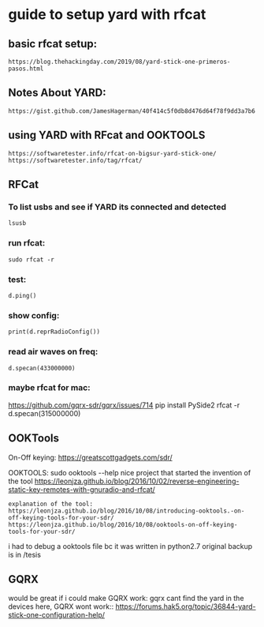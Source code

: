 # guide to setup yard with rfcat

## basic rfcat setup:
	https://blog.thehackingday.com/2019/08/yard-stick-one-primeros-pasos.html

## Notes About YARD:
	https://gist.github.com/JamesHagerman/40f414c5f0db8d476d64f78f9dd3a7b6

## using YARD with RFcat and OOKTOOLS
	https://softwaretester.info/rfcat-on-bigsur-yard-stick-one/
	https://softwaretester.info/tag/rfcat/

## RFCat

### To list usbs and see if YARD its connected and detected
```
lsusb
```

### run rfcat:
```
sudo rfcat -r
```

### test:
```
d.ping()
```

### show config:
```
print(d.reprRadioConfig())
```

### read air waves on freq:
```
d.specan(433000000)
```

### maybe rfcat for mac:
https://github.com/gqrx-sdr/gqrx/issues/714
pip install PySide2
rfcat -r
d.specan(315000000)

## OOKTools
On-Off keying:
	https://greatscottgadgets.com/sdr/



OOKTOOLS:
sudo ooktools --help
	nice project that started the invention of the tool
	https://leonjza.github.io/blog/2016/10/02/reverse-engineering-static-key-remotes-with-gnuradio-and-rfcat/

	explanation of the tool:
	https://leonjza.github.io/blog/2016/10/08/introducing-ooktools.-on-off-keying-tools-for-your-sdr/
	https://leonjza.github.io/blog/2016/10/08/ooktools-on-off-keying-tools-for-your-sdr/
i had to debug a ooktools file bc it was written in python2.7
original backup is in /tesis 



## GQRX

would be great if i could make GQRX work:
	gqrx
	cant find the yard in the devices
	here, GQRX wont work::
	https://forums.hak5.org/topic/36844-yard-stick-one-configuration-help/

